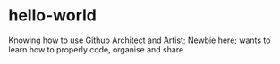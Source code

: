 # hello-world
Knowing how to use Github
Architect and Artist; 
Newbie here; 
wants to learn how to properly code, organise and share
